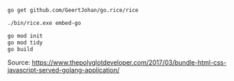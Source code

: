 ```sh
go get github.com/GeertJohan/go.rice/rice

./bin/rice.exe embed-go

go mod init
go mod tidy
go build
```

Source: https://www.thepolyglotdeveloper.com/2017/03/bundle-html-css-javascript-served-golang-application/
